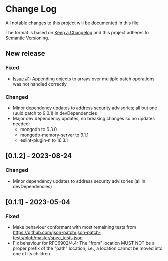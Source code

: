 
# Change Log
All notable changes to this project will be documented in this file.
 
The format is based on [Keep a Changelog](http://keepachangelog.com/)
and this project adheres to [Semantic Versioning](http://semver.org/).
 
## New release
  
### Fixed
- [Issue #1](https://github.com/mrcranky/rfc6902-mongodb/issues/1): Appending objects to arrays over multiple patch operations was not handled correctly

### Changed
- Minor dependency updates to address security advisories; all but one (uuid patch to 9.0.1) in devDependencies
- Major dev dependency updates, no breaking changes so no updates needed:
    - mongodb to 6.3.0
    - mongodb-memory-server to 9.1.1
    - eslint-plugin-n to 16.3.1
 
## [0.1.2] - 2023-08-24
  
### Changed
- Minor dependency updates to address security advisories (all in devDependencies)
 
## [0.1.1] - 2023-05-04
 
### Fixed
- Make behaviour conformant with most remaining tests from https://github.com/json-patch/json-patch-tests/blob/master/spec_tests.json
- Fix behaviour for RFC6902/4.4: The "from" location MUST NOT be a proper prefix of the "path" location; i.e., a location cannot be moved into one of its children.
 
